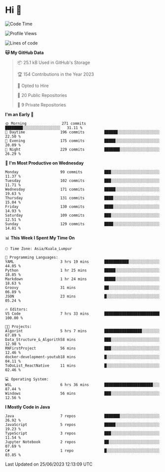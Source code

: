 <h1>Hi 👋</h1>

<!--START_SECTION:waka-->
![Code Time](http://img.shields.io/badge/Code%20Time-245%20hrs%2054%20mins-blue)

![Profile Views](http://img.shields.io/badge/Profile%20Views-8-blue)

![Lines of code](https://img.shields.io/badge/From%20Hello%20World%20I%27ve%20Written-757.2%20thousand%20lines%20of%20code-blue)

**🐱 My GitHub Data** 

> 📦 25.1 kB Used in GitHub's Storage 
 > 
> 🏆 154 Contributions in the Year 2023
 > 
> 💼 Opted to Hire
 > 
> 📜 20 Public Repositories 
 > 
> 🔑 9 Private Repositories 
 > 
**I'm an Early 🐤** 

```text
🌞 Morning                271 commits         ████████░░░░░░░░░░░░░░░░░   31.11 % 
🌆 Daytime                196 commits         ██████░░░░░░░░░░░░░░░░░░░   22.50 % 
🌃 Evening                175 commits         █████░░░░░░░░░░░░░░░░░░░░   20.09 % 
🌙 Night                  229 commits         ███████░░░░░░░░░░░░░░░░░░   26.29 % 
```
📅 **I'm Most Productive on Wednesday** 

```text
Monday                   99 commits          ███░░░░░░░░░░░░░░░░░░░░░░   11.37 % 
Tuesday                  102 commits         ███░░░░░░░░░░░░░░░░░░░░░░   11.71 % 
Wednesday                171 commits         █████░░░░░░░░░░░░░░░░░░░░   19.63 % 
Thursday                 131 commits         ████░░░░░░░░░░░░░░░░░░░░░   15.04 % 
Friday                   130 commits         ████░░░░░░░░░░░░░░░░░░░░░   14.93 % 
Saturday                 109 commits         ███░░░░░░░░░░░░░░░░░░░░░░   12.51 % 
Sunday                   129 commits         ████░░░░░░░░░░░░░░░░░░░░░   14.81 % 
```


📊 **This Week I Spent My Time On** 

```text
🕑︎ Time Zone: Asia/Kuala_Lumpur

💬 Programming Languages: 
YAML                     3 hrs 19 mins       ███████████░░░░░░░░░░░░░░   44.05 % 
Python                   1 hr 25 mins        █████░░░░░░░░░░░░░░░░░░░░   18.85 % 
Markdown                 1 hr 24 mins        █████░░░░░░░░░░░░░░░░░░░░   18.63 % 
Groovy                   31 mins             ██░░░░░░░░░░░░░░░░░░░░░░░   06.89 % 
JSON                     23 mins             █░░░░░░░░░░░░░░░░░░░░░░░░   05.24 % 

🔥 Editors: 
VS Code                  7 hrs 33 mins       █████████████████████████   100.00 % 

🐱‍💻 Projects: 
Algorint                 5 hrs 7 mins        █████████████████░░░░░░░░   67.89 % 
Data_Structure_&_Algorith58 mins             ███░░░░░░░░░░░░░░░░░░░░░░   12.98 % 
RNFirstProject           56 mins             ███░░░░░░░░░░░░░░░░░░░░░░   12.46 % 
docker-development-youtub18 mins             █░░░░░░░░░░░░░░░░░░░░░░░░   04.11 % 
ToDoList_ReactNative     11 mins             █░░░░░░░░░░░░░░░░░░░░░░░░   02.46 % 

💻 Operating System: 
WSL                      6 hrs 36 mins       ██████████████████████░░░   87.44 % 
Windows                  56 mins             ███░░░░░░░░░░░░░░░░░░░░░░   12.56 % 
```

**I Mostly Code in Java** 

```text
Java                     7 repos             ███████░░░░░░░░░░░░░░░░░░   26.92 % 
JavaScript               5 repos             █████░░░░░░░░░░░░░░░░░░░░   19.23 % 
TypeScript               3 repos             ███░░░░░░░░░░░░░░░░░░░░░░   11.54 % 
Jupyter Notebook         2 repos             ██░░░░░░░░░░░░░░░░░░░░░░░   07.69 % 
C#                       1 repo              █░░░░░░░░░░░░░░░░░░░░░░░░   03.85 % 
```




 Last Updated on 25/06/2023 12:13:09 UTC
<!--END_SECTION:waka-->
